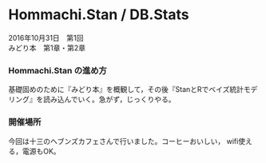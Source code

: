 # Hommachi.Stan / DB.Stats
2016年10月31日　第1回  
みどり本　第1章・第2章

### Hommachi.Stan の進め方
基礎固めのために『みどり本』を概観して，その後『StanとRでベイズ統計モデリング』を読み込んでいく。急がず，じっくりやる。

### 開催場所
今回は十三のヘブンズカフェさんで行いました。コーヒーおいしい， wifi使える，電源もOK。
